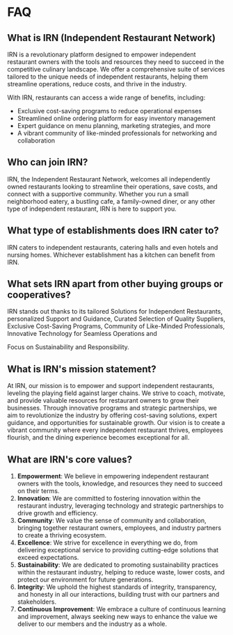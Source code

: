 # FAQ

## What is IRN (Independent Restaurant Network)

IRN is a revolutionary platform designed to empower independent restaurant owners with the tools and resources they need
to succeed in the competitive culinary landscape. We offer a comprehensive suite of services tailored to the unique
needs of independent restaurants, helping them streamline operations, reduce costs, and thrive in the industry.

With IRN, restaurants can access a wide range of benefits, including:

- Exclusive cost-saving programs to reduce operational expenses
- Streamlined online ordering platform for easy inventory management
- Expert guidance on menu planning, marketing strategies, and more
- A vibrant community of like-minded professionals for networking and collaboration

## Who can join IRN?

IRN, the Independent Restaurant Network, welcomes all independently owned restaurants looking to streamline their
operations, save costs, and connect with a supportive community. Whether you run a small neighborhood eatery, a bustling
cafe, a family-owned diner, or any other type of independent restaurant, IRN is here to support you.

## What type of establishments does IRN cater to?

IRN caters to independent restaurants, catering halls and even hotels and nursing homes. Whichever establishment has a
kitchen can benefit from IRN.

## What sets IRN apart from other buying groups or cooperatives?

IRN stands out thanks to its tailored Solutions for Independent Restaurants, personalized Support and Guidance, Curated
Selection of Quality Suppliers, Exclusive Cost-Saving Programs, Community of Like-Minded Professionals, Innovative
Technology for Seamless Operations and

Focus on Sustainability and Responsibility.

## What is IRN's mission statement?

At IRN, our mission is to empower and support independent restaurants, leveling the playing field against larger chains.
We strive to coach, motivate, and provide valuable resources for restaurant owners to grow their businesses. Through
innovative programs and strategic partnerships, we aim to revolutionize the industry by offering cost-saving solutions,
expert guidance, and opportunities for sustainable growth. Our vision is to create a vibrant community where every
independent restaurant thrives, employees flourish, and the dining experience becomes exceptional for all.

## What are IRN's core values?

1. **Empowerment**: We believe in empowering independent restaurant owners with the tools, knowledge, and resources they
   need to succeed on their terms.
2. **Innovation**: We are committed to fostering innovation within the restaurant industry, leveraging technology and
   strategic partnerships to drive growth and efficiency.
3. **Community**: We value the sense of community and collaboration, bringing together restaurant owners, employees, and
   industry partners to create a thriving ecosystem.
4. **Excellence**: We strive for excellence in everything we do, from delivering exceptional service to providing
   cutting-edge solutions that exceed expectations.
5. **Sustainability**: We are dedicated to promoting sustainability practices within the restaurant industry, helping to
   reduce waste, lower costs, and protect our environment for future generations.
6. **Integrity**: We uphold the highest standards of integrity, transparency, and honesty in all our interactions,
   building trust with our partners and stakeholders.
7. **Continuous Improvement**: We embrace a culture of continuous learning and improvement, always seeking new ways to
   enhance the value we deliver to our members and the industry as a whole.
